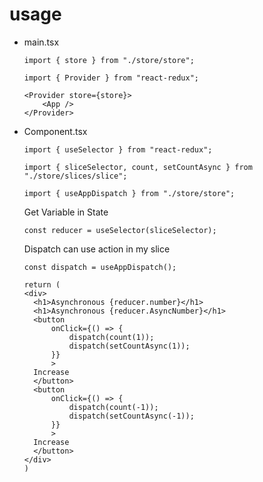 # usage

- main.tsx

  ```
  import { store } from "./store/store";
  ```

  ```
  import { Provider } from "react-redux";
  ```

  ```
  <Provider store={store}>
      <App />
  </Provider>
  ```

- Component.tsx

  ```
  import { useSelector } from "react-redux";
  ```

  ```
  import { sliceSelector, count, setCountAsync } from "./store/slices/slice";
  ```

  ```
  import { useAppDispatch } from "./store/store";
  ```

  Get Variable in State

  ```
  const reducer = useSelector(sliceSelector);
  ```

  Dispatch can use action in my slice

  ```
  const dispatch = useAppDispatch();
  ```

  ```
  return (
  <div>
    <h1>Asynchronous {reducer.number}</h1>
    <h1>Asynchronous {reducer.AsyncNumber}</h1>
    <button
        onClick={() => {
            dispatch(count(1));
            dispatch(setCountAsync(1));
        }}
        >
    Increase
    </button>
    <button
        onClick={() => {
            dispatch(count(-1));
            dispatch(setCountAsync(-1));
        }}
        >
    Increase
    </button>
  </div>
  )
  ```
